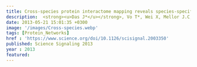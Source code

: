 ```yaml
---
title: Cross-species protein interactome mapping reveals species-specific wiring of stress response pathways
description:  <strong><u>Das J*</u></strong>, Vo T*, Wei X, Mellor J.C, Tong V, Degatano A, Wang X, Wang L, Cordero N, Kruer-Zerhusen N, Matsuyama A, Pleiss J, Lipkin S, Yoshida M, Roth F, Yu H
date: 2013-05-21 15:01:35 +0300
image: '/images/Cross-species.webp'
tags: [Protein_Networks]
href : 'https://www.science.org/doi/10.1126/scisignal.2003350'
published: Science Signaling 2013
year : 2013
featured:
---
```

